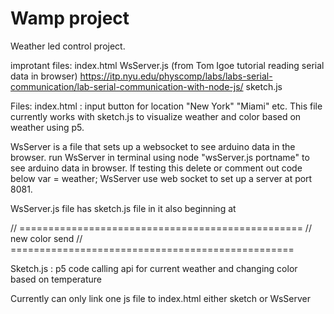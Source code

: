 # Wamp project
Weather led control project. 

improtant files:
index.html
WsServer.js (from Tom Igoe tutorial reading serial data in browser) https://itp.nyu.edu/physcomp/labs/labs-serial-communication/lab-serial-communication-with-node-js/
sketch.js



Files: 
index.html : input button for location "New York" "Miami" etc.
This file currently works with sketch.js to visualize weather and color based on weather using p5.




WsServer is a file that sets up a websocket to see arduino data in the browser.
run WsServer in terminal using node "wsServer.js portname" to see arduino data in browser.
If testing this delete or comment out code below var = weather;
WsServer use web socket to set up a server at port 8081.




WsServer.js file has sketch.js file in it also beginning at



// =================================================
// new color send 
// =================================================

Sketch.js : p5 code calling api for current weather and changing color based on temperature




Currently can only link one js file to index.html either sketch or WsServer
